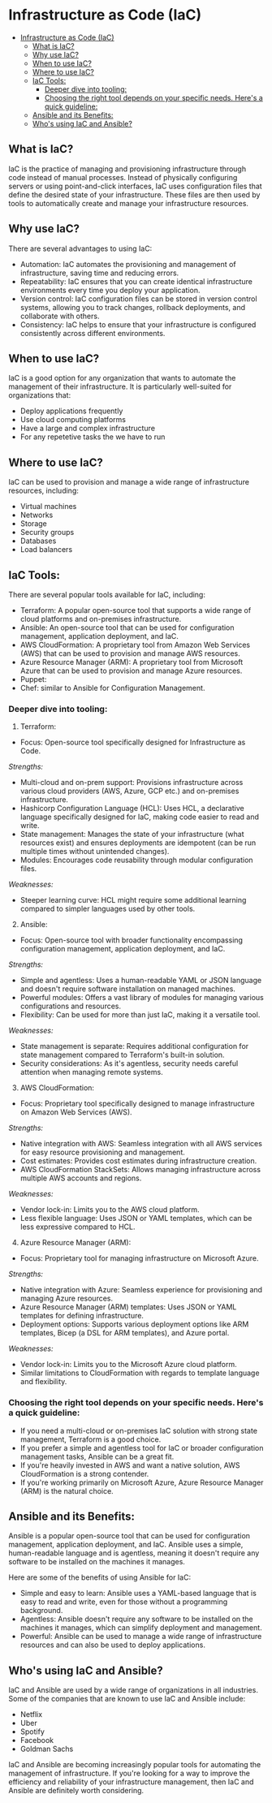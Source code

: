 # Infrastructure as Code (IaC)

- [Infrastructure as Code (IaC)](#infrastructure-as-code-iac)
  - [What is IaC?](#what-is-iac)
  - [Why use IaC?](#why-use-iac)
  - [When to use IaC?](#when-to-use-iac)
  - [Where to use IaC?](#where-to-use-iac)
  - [IaC Tools:](#iac-tools)
    - [Deeper dive into tooling:](#deeper-dive-into-tooling)
    - [Choosing the right tool depends on your specific needs. Here's a quick guideline:](#choosing-the-right-tool-depends-on-your-specific-needs-heres-a-quick-guideline)
  - [Ansible and its Benefits:](#ansible-and-its-benefits)
  - [Who's using IaC and Ansible?](#whos-using-iac-and-ansible)


## What is IaC?
IaC is the practice of managing and provisioning infrastructure through code instead of manual processes. Instead of physically configuring servers or using point-and-click interfaces, IaC uses configuration files that define the desired state of your infrastructure. These files are then used by tools to automatically create and manage your infrastructure resources.

## Why use IaC?
There are several advantages to using IaC:

- Automation: IaC automates the provisioning and management of infrastructure, saving time and reducing errors.
- Repeatability: IaC ensures that you can create identical infrastructure environments every time you deploy your application.
- Version control: IaC configuration files can be stored in version control systems, allowing you to track changes, rollback deployments, and collaborate with others.
- Consistency: IaC helps to ensure that your infrastructure is configured consistently across different environments.

## When to use IaC?
IaC is a good option for any organization that wants to automate the management of their infrastructure. It is particularly well-suited for organizations that:

- Deploy applications frequently
- Use cloud computing platforms
- Have a large and complex infrastructure
- For any repetetive tasks the we have to run

## Where to use IaC?
IaC can be used to provision and manage a wide range of infrastructure resources, including:

- Virtual machines
- Networks
- Storage
- Security groups
- Databases
- Load balancers

## IaC Tools:
There are several popular tools available for IaC, including:

- Terraform: A popular open-source tool that supports a wide range of cloud platforms and on-premises infrastructure.
- Ansible: An open-source tool that can be used for configuration management, application deployment, and IaC.
- AWS CloudFormation: A proprietary tool from Amazon Web Services (AWS) that can be used to provision and manage AWS resources.
- Azure Resource Manager (ARM): A proprietary tool from Microsoft Azure that can be used to provision and manage Azure resources.
- Puppet: 
- Chef: similar to Ansible for Configuration Management.

### Deeper dive into tooling:
1. Terraform:

- Focus: Open-source tool specifically designed for Infrastructure as Code.

*Strengths:*

- Multi-cloud and on-prem support: Provisions infrastructure across various cloud providers (AWS, Azure, GCP etc.) and on-premises infrastructure.
- Hashicorp Configuration Language (HCL): Uses HCL, a declarative language specifically designed for IaC, making code easier to read and write.
- State management: Manages the state of your infrastructure (what resources exist) and ensures deployments are idempotent (can be run multiple times without unintended changes).
- Modules: Encourages code reusability through modular configuration files.

*Weaknesses:*

- Steeper learning curve: HCL might require some additional learning compared to simpler languages used by other tools.

2. Ansible:

- Focus: Open-source tool with broader functionality encompassing configuration management, application deployment, and IaC.

*Strengths:*

- Simple and agentless: Uses a human-readable YAML or JSON language and doesn't require software installation on managed machines.
- Powerful modules: Offers a vast library of modules for managing various configurations and resources.
- Flexibility: Can be used for more than just IaC, making it a versatile tool.

*Weaknesses:*

- State management is separate: Requires additional configuration for state management compared to Terraform's built-in solution.
- Security considerations: As it's agentless, security needs careful attention when managing remote systems.

3. AWS CloudFormation:

- Focus: Proprietary tool specifically designed to manage infrastructure on Amazon Web Services (AWS).

*Strengths:*

- Native integration with AWS: Seamless integration with all AWS services for easy resource provisioning and management.
- Cost estimates: Provides cost estimates during infrastructure creation.
- AWS CloudFormation StackSets: Allows managing infrastructure across multiple AWS accounts and regions.

*Weaknesses:*

- Vendor lock-in: Limits you to the AWS cloud platform.
- Less flexible language: Uses JSON or YAML templates, which can be less expressive compared to HCL.

4. Azure Resource Manager (ARM):

- Focus: Proprietary tool for managing infrastructure on Microsoft Azure.

*Strengths:*

- Native integration with Azure: Seamless experience for provisioning and managing Azure resources.
- Azure Resource Manager (ARM) templates: Uses JSON or YAML templates for defining infrastructure.
- Deployment options: Supports various deployment options like ARM templates, Bicep (a DSL for ARM templates), and Azure portal.

*Weaknesses:*

- Vendor lock-in: Limits you to the Microsoft Azure cloud platform.
- Similar limitations to CloudFormation with regards to template language and flexibility.

### Choosing the right tool depends on your specific needs. Here's a quick guideline:

- If you need a multi-cloud or on-premises IaC solution with strong state management, Terraform is a good choice.
- If you prefer a simple and agentless tool for IaC or broader configuration management tasks, Ansible can be a great fit.
- If you're heavily invested in AWS and want a native solution, AWS CloudFormation is a strong contender.
- If you're working primarily on Microsoft Azure, Azure Resource Manager (ARM) is the natural choice.

## Ansible and its Benefits:
Ansible is a popular open-source tool that can be used for configuration management, application deployment, and IaC. Ansible uses a simple, human-readable language and is agentless, meaning it doesn't require any software to be installed on the machines it manages.

Here are some of the benefits of using Ansible for IaC:

- Simple and easy to learn: Ansible uses a YAML-based language that is easy to read and write, even for those without a programming background.
- Agentless: Ansible doesn't require any software to be installed on the machines it manages, which can simplify deployment and management.
- Powerful: Ansible can be used to manage a wide range of infrastructure resources and can also be used to deploy applications.

## Who's using IaC and Ansible?
IaC and Ansible are used by a wide range of organizations in all industries. Some of the companies that are known to use IaC and Ansible include:

- Netflix
- Uber
- Spotify
- Facebook
- Goldman Sachs

IaC and Ansible are becoming increasingly popular tools for automating the management of infrastructure. If you're looking for a way to improve the efficiency and reliability of your infrastructure management, then IaC and Ansible are definitely worth considering.